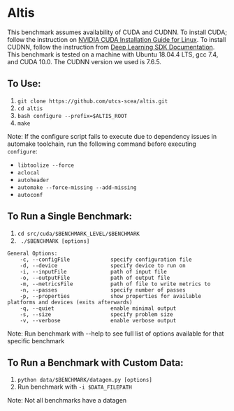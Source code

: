 # Altis

This benchmark assumes availability of CUDA and CUDNN. To install CUDA; follow the instruction on [NVIDIA CUDA Installation Guide for Linux](https://docs.nvidia.com/cuda/cuda-installation-guide-linux/index.html). To install CUDNN, follow the instruction from [Deep Learning SDK Documentation](https://docs.nvidia.com/deeplearning/sdk/cudnn-install/index.html). This benchmark is tested on a machine with Ubuntu 18.04.4 LTS, gcc 7.4, and CUDA 10.0. The CUDNN version we used is 7.6.5.

## To Use:
1. ```git clone https://github.com/utcs-scea/altis.git```
2. ```cd altis```
3. ```bash configure --prefix=$ALTIS_ROOT```
4. ```make```

Note: If the configure script fails to execute due to dependency issues in automake toolchain, run the following command before executing ```configure```:
* ```libtoolize --force```
* ```aclocal```
* ```autoheader```
* ```automake --force-missing --add-missing```
* ```autoconf```

<!--
## To Run Suite:
``` python driver.py [options]```
```
Options:
  -h, --help                    show help message and exit
  -p, --prefix=PREFIX           location of Altis root, defaults to current working directory
  -e, --exec_prefix=EXEC_PREFIX location of executables
  -d, --device=DEVICE           device to run the benchmarks on
  -s, --size=SIZE               problem size
  -b, --benchmark=BENCHMARKS    comma-separated list of benchmarks to run, or 'all' to run entire suite, defaults to 'all'
  -v, --verbose                 enable verbose output
```
Note: Results are written to ```$ALTIS_ROOT/results/$BENCHMARK```
-->

## To Run a Single Benchmark:
1. ```cd src/cuda/$BENCHMARK_LEVEL/$BENCHMARK```
2. ``` ./$BENCHMARK [options]```
```
General Options: 
    -c, --configFile             specify configuration file
    -d, --device                 specify device to run on
    -i, --inputFile              path of input file
    -o, --outputFile             path of output file
    -m, --metricsFile            path of file to write metrics to
    -n, --passes                 specify number of passes
    -p, --properties             show properties for available platforms and devices (exits afterwards)
    -q, --quiet                  enable minimal output
    -s, --size                   specify problem size
    -v, --verbose                enable verbose output
```
Note: Run benchmark with --help to see full list of options available for that specific benchmark

## To Run a Benchmark with Custom Data:
1. ```python data/$BENCHMARK/datagen.py [options]```
2. Run benchmark with ```-i $DATA_FILEPATH```

Note: Not all benchmarks have a datagen
